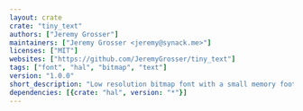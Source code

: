 ```yaml
---
layout: crate
crate: "tiny_text"
authors: ["Jeremy Grosser"]
maintainers: ["Jeremy Grosser <jeremy@synack.me>"]
licenses: ["MIT"]
websites: ["https://github.com/JeremyGrosser/tiny_text"]
tags: ["font", "hal", "bitmap", "text"]
version: "1.0.0"
short_description: "Low resolution bitmap font with a small memory footprint"
dependencies: [{crate: "hal", version: "*"}]
---
```



